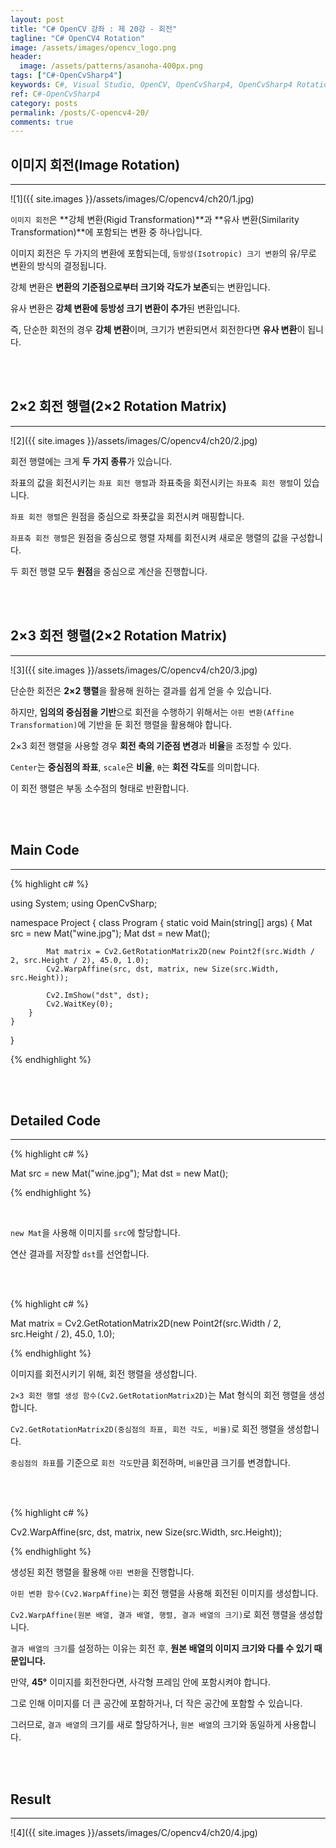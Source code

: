 ```yaml
---
layout: post
title: "C# OpenCV 강좌 : 제 20강 - 회전"
tagline: "C# OpenCV4 Rotation"
image: /assets/images/opencv_logo.png
header:
  image: /assets/patterns/asanoha-400px.png
tags: ["C#-OpenCvSharp4"]
keywords: C#, Visual Studio, OpenCV, OpenCvSharp4, OpenCvSharp4 Rotation, OpenCvSharp4 GetRotationMatrix2D, OpenCvSharp4 WarpAffine
ref: C#-OpenCvSharp4
category: posts
permalink: /posts/C-opencv4-20/
comments: true
---
```


## 이미지 회전(Image Rotation) ##
----------

![1]({{ site.images }}/assets/images/C/opencv4/ch20/1.jpg)

`이미지 회전`은 **강체 변환(Rigid Transformation)**과 **유사 변환(Similarity Transformation)**에 포함되는 변환 중 하나입니다.

이미지 회전은 두 가지의 변환에 포함되는데, `등방성(Isotropic) 크기 변환`의 유/무로 변환의 방식의 결정됩니다.  

강체 변환은 **변환의 기준점으로부터 크기와 각도가 보존**되는 변환입니다.

유사 변환은 **강체 변환에 등방성 크기 변환이 추가**된 변환입니다. 

즉, 단순한 회전의 경우 **강체 변환**이며, 크기가 변환되면서 회전한다면 **유사 변환**이 됩니다.

<br>
<br>

## 2×2 회전 행렬(2×2 Rotation Matrix) ##
----------

![2]({{ site.images }}/assets/images/C/opencv4/ch20/2.jpg)

회전 행렬에는 크게 **두 가지 종류**가 있습니다.

좌표의 값을 회전시키는 `좌표 회전 행렬`과 좌표축을 회전시키는 `좌표축 회전 행렬`이 있습니다. 

`좌표 회전 행렬`은 원점을 중심으로 좌푯값을 회전시켜 매핑합니다.

`좌표축 회전 행렬`은 원점을 중심으로 행렬 자체를 회전시켜 새로운 행렬의 값을 구성합니다.

두 회전 행렬 모두 **원점**을 중심으로 계산을 진행합니다.

<br>
<br>

## 2×3 회전 행렬(2×2 Rotation Matrix) ##
----------

![3]({{ site.images }}/assets/images/C/opencv4/ch20/3.jpg)

단순한 회전은 **2×2 행렬**을 활용해 원하는 결과를 쉽게 얻을 수 있습니다.

하지만, **임의의 중심점을 기반**으로 회전을 수행하기 위해서는 `아핀 변환(Affine Transformation)`에 기반을 둔 회전 행렬을 활용해야 합니다.

2×3 회전 행렬을 사용할 경우 **회전 축의 기준점 변경**과 **비율**을 조정할 수 있다.

`Center`는 **중심점의 좌표**, `scale`은 **비율**, `θ`는 **회전 각도**를 의미합니다.

이 회전 행렬은 부동 소수점의 형태로 반환합니다.

<br>
<br>

## Main Code ##
----------

{% highlight c# %}

using System;
using OpenCvSharp;

namespace Project
{
    class Program
    {
        static void Main(string[] args)
        {
            Mat src = new Mat("wine.jpg");
            Mat dst = new Mat();

            Mat matrix = Cv2.GetRotationMatrix2D(new Point2f(src.Width / 2, src.Height / 2), 45.0, 1.0);
            Cv2.WarpAffine(src, dst, matrix, new Size(src.Width, src.Height));

            Cv2.ImShow("dst", dst);
            Cv2.WaitKey(0);
        }   
    }
}

{% endhighlight %}

<br>
<br>

## Detailed Code ##
----------

{% highlight c# %}

Mat src = new Mat("wine.jpg");
Mat dst = new Mat();

{% endhighlight %}

<br>

`new Mat`을 사용해 이미지를 `src`에 할당합니다.

연산 결과를 저장할 `dst`를 선언합니다.

<br>
<br>

{% highlight c# %}

Mat matrix = Cv2.GetRotationMatrix2D(new Point2f(src.Width / 2, src.Height / 2), 45.0, 1.0);

{% endhighlight %}

이미지를 회전시키기 위해, 회전 행렬을 생성합니다.

`2×3 회전 행렬 생성 함수(Cv2.GetRotationMatrix2D)`는 Mat 형식의 회전 행렬을 생성합니다.

`Cv2.GetRotationMatrix2D(중심점의 좌표, 회전 각도, 비율)`로 회전 행렬을 생성합니다.

`중심점의 좌표`를 기준으로 `회전 각도`만큼 회전하며, `비율`만큼 크기를 변경합니다.

<br>
<br>

{% highlight c# %}

Cv2.WarpAffine(src, dst, matrix, new Size(src.Width, src.Height));

{% endhighlight %}

생성된 회전 행렬을 활용해 `아핀 변환`을 진행합니다.

`아핀 변환 함수(Cv2.WarpAffine)`는 회전 행렬을 사용해 회전된 이미지를 생성합니다.

`Cv2.WarpAffine(원본 배열, 결과 배열, 행렬, 결과 배열의 크기)`로 회전 행렬을 생성합니다.

`결과 배열의 크기`를 설정하는 이유는 회전 후, **원본 배열의 이미지 크기와 다를 수 있기 때문입니다.**

만약, **45°** 이미지를 회전한다면, 사각형 프레임 안에 포함시켜야 합니다.

그로 인해 이미지를 더 큰 공간에 포함하거나, 더 작은 공간에 포함할 수 있습니다.

그러므로, `결과 배열`의 크기를 새로 할당하거나, `원본 배열`의 크기와 동일하게 사용합니다.

<br>
<br>

## Result ##
----------

![4]({{ site.images }}/assets/images/C/opencv4/ch20/4.jpg)
